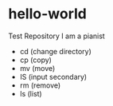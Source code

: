 # hello-world
Test Repository
I am a pianist 
- cd (change directory) 
- cp (copy)
- mv (move)
- IS (input secondary)
- rm (remove)
- ls (list)
